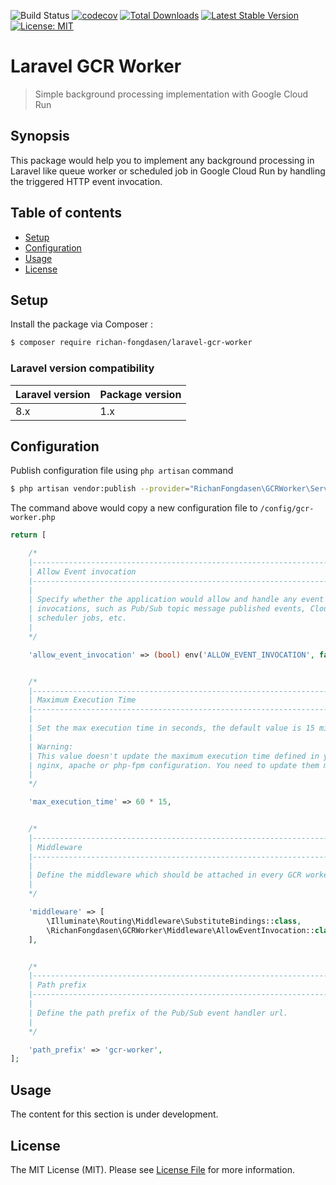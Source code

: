 ![Build Status](https://github.com/richan-fongdasen/laravel-gcr-worker/workflows/Build/badge.svg?branch=master)
[![codecov](https://codecov.io/gh/richan-fongdasen/laravel-gcr-worker/branch/master/graph/badge.svg)](https://codecov.io/gh/richan-fongdasen/laravel-gcr-worker)
[![Total Downloads](https://poser.pugx.org/richan-fongdasen/laravel-gcr-worker/d/total.svg)](https://packagist.org/packages/richan-fongdasen/laravel-gcr-worker)
[![Latest Stable Version](https://poser.pugx.org/richan-fongdasen/laravel-gcr-worker/v/stable.svg)](https://packagist.org/packages/richan-fongdasen/laravel-gcr-worker)
[![License: MIT](https://poser.pugx.org/richan-fongdasen/laravel-gcr-worker/license.svg)](https://opensource.org/licenses/MIT)

# Laravel GCR Worker

> Simple background processing implementation with Google Cloud Run

## Synopsis

This package would help you to implement any background processing in Laravel like queue worker
or scheduled job in Google Cloud Run by handling the triggered HTTP event invocation.

## Table of contents

- [Setup](#setup)
- [Configuration](#configuration)
- [Usage](#usage)
- [License](#license)

## Setup

Install the package via Composer :

```sh
$ composer require richan-fongdasen/laravel-gcr-worker
```

### Laravel version compatibility

| Laravel version | Package version   |
| :-------------- | :---------------- |
| 8.x             | 1.x               |

## Configuration

Publish configuration file using `php artisan` command

```sh
$ php artisan vendor:publish --provider="RichanFongdasen\GCRWorker\ServiceProvider"
```

The command above would copy a new configuration file to `/config/gcr-worker.php`

```php
return [

    /*
    |--------------------------------------------------------------------------
    | Allow Event invocation
    |--------------------------------------------------------------------------
    |
    | Specify whether the application would allow and handle any event
    | invocations, such as Pub/Sub topic message published events, Cloud
    | scheduler jobs, etc.
    |
    */

    'allow_event_invocation' => (bool) env('ALLOW_EVENT_INVOCATION', false),


    /*
    |--------------------------------------------------------------------------
    | Maximum Execution Time
    |--------------------------------------------------------------------------
    |
    | Set the max execution time in seconds, the default value is 15 minutes.
    |
    | Warning:
    | This value doesn't update the maximum execution time defined in your
    | nginx, apache or php-fpm configuration. You need to update them manually.
    |
    */

    'max_execution_time' => 60 * 15,


    /*
    |--------------------------------------------------------------------------
    | Middleware
    |--------------------------------------------------------------------------
    |
    | Define the middleware which should be attached in every GCR worker route.
    |
    */

    'middleware' => [
        \Illuminate\Routing\Middleware\SubstituteBindings::class,
        \RichanFongdasen\GCRWorker\Middleware\AllowEventInvocation::class,
    ],


    /*
    |--------------------------------------------------------------------------
    | Path prefix
    |--------------------------------------------------------------------------
    |
    | Define the path prefix of the Pub/Sub event handler url.
    |
    */

    'path_prefix' => 'gcr-worker',
];
```

## Usage

The content for this section is under development.

## License

The MIT License (MIT). Please see [License File](LICENSE.md) for more information.